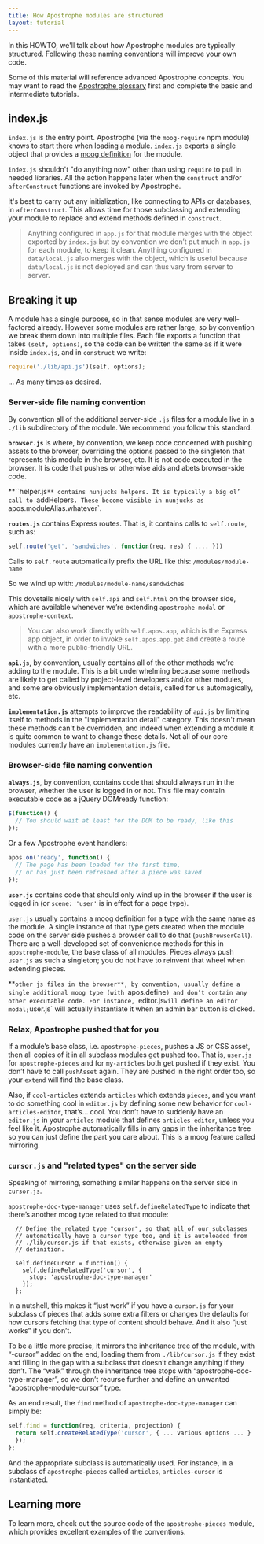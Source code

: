```yaml
---
title: How Apostrophe modules are structured
layout: tutorial
---
```


In this HOWTO, we'll talk about how Apostrophe modules are typically structured. Following these naming conventions will improve your own code.

Some of this material will reference advanced Apostrophe concepts. You may want to read the [Apostrophe glossary](/docs/glossary.html) first and complete the basic and intermediate tutorials.

## index.js

`index.js` is the entry point. Apostrophe (via the `moog-require` npm module) knows to start there when loading a module. `index.js` exports a single object that provides a [moog definition](https://www.npmjs.com/package/moog) for the module.

`index.js` shouldn't "do anything now" other than using `require` to pull in needed libraries. All the action happens later when the `construct` and/or `afterConstruct` functions are invoked by Apostrophe. 

It's best to carry out any initialization, like connecting to APIs or databases, in `afterConstruct`. This allows time for those subclassing and extending your module to replace and extend methods defined in `construct`.

> Anything configured in `app.js` for that module merges with the object exported by `index.js` but by convention we don’t put much in `app.js` for each module, to keep it clean. Anything configured in `data/local.js` also merges with the object, which is useful because `data/local.js` is not deployed and can thus vary from server to server.

## Breaking it up

A module has a single purpose, so in that sense modules are very well-factored already. However some modules are rather large, so by convention we break them down into multiple files. Each file exports a function that takes `(self, options)`, so the code can be written the same as if it were inside `index.js`, and in `construct` we write:

```javascript
require('./lib/api.js')(self, options);
```

... As many times as desired.

### Server-side file naming convention

By convention all of the additional server-side `.js` files for a module live in a `./lib` subdirectory of the module. We recommend you follow this standard.

**`browser.js`** is where, by convention, we keep code concerned with pushing assets to the browser, overriding the options passed to the singleton that represents this module in the browser, etc. It is not code executed in the browser. It is code that pushes or otherwise aids and abets browser-side code.

**``helper.js`** contains nunjucks helpers. It is typically a big ol’ call to `addHelpers`. These become visible in nunjucks as `apos.moduleAlias.whatever`.

**`routes.js`** contains Express routes. That is, it contains calls to `self.route`, such as:

```javascript
self.route('get', 'sandwiches', function(req, res) { .... }))
```

Calls to `self.route` automatically prefix the URL like this: `/modules/module-name` 

So we wind up with: `/modules/module-name/sandwiches`

This dovetails nicely with `self.api` and `self.html` on the browser side, which are available whenever we’re extending `apostrophe-modal` or `apostrophe-context`.

> You can also work directly with `self.apos.app`, which is the Express app object, in order to invoke `self.apos.app.get` and create a route with a more public-friendly URL.

**`api.js`**, by convention, usually contains all of the other methods we’re adding to the module. This is a bit underwhelming because some methods are likely to get called by project-level developers and/or other modules, and some are obviously implementation details, called for us automagically, etc.

**`implementation.js`** attempts to improve the readability of `api.js` by limiting itself to methods in the "implementation detail" category. This doesn't mean these methods can't be overridden, and indeed when extending a module it is quite common to want to change these details. Not all of our core modules currently have an `implementation.js` file.

### Browser-side file naming convention

**`always.js`**, by convention, contains code that should always run in the browser, whether the user is logged in or not. This file may contain executable code as a jQuery DOMready function:

```javascript
$(function() {
  // You should wait at least for the DOM to be ready, like this  
});
```

Or a few Apostrophe event handlers:

```javascript
apos.on('ready', function() {
  // The page has been loaded for the first time,
  // or has just been refreshed after a piece was saved  
});
```

**`user.js`** contains code that should only wind up in the browser if the user is logged in (or `scene: 'user'` is in effect for a page type).

`user.js` usually contains a moog definition for a type with the same name as the module. A single instance of that type gets created when the module code on the server side pushes a browser call to do that (`pushBrowserCall`). There are a well-developed set of convenience methods for this in `apostrophe-module`, the base class of all modules. Pieces always push `user.js` as such a singleton; you do not have to reinvent that wheel when extending pieces.

**`other js files in the browser**, by convention, usually define a single additional moog type (with `apos.define`) and don’t contain any other executable code. For instance, `editor.js` will define an editor modal; `user.js` will actually instantiate it when an admin bar button is clicked.

### Relax, Apostrophe pushed that for you

If a module’s base class, i.e. `apostrophe-pieces`, pushes a JS or CSS asset, then all copies of it in all subclass modules get pushed too. That is, `user.js` for `apostrophe-pieces` and for `my-articles` both get pushed if they exist. You don’t have to call `pushAsset` again. They are pushed in the right order too, so your `extend` will find the base class.

Also, if `cool-articles` extends `articles` which extends `pieces`, and you want to do something cool in `editor.js` by defining some new behavior for `cool-articles-editor`, that’s… cool. You don’t have to suddenly have an `editor.js` in your `articles` module that defines `articles-editor`, unless you feel like it. Apostrophe automatically fills in any gaps in the inheritance tree so you can just define the part you care about. This is a moog feature called mirroring.

### `cursor.js` and "related types" on the server side

Speaking of mirroring, something similar happens on the server side in `cursor.js`.

`apostrophe-doc-type-manager` uses `self.defineRelatedType` to indicate that there’s another moog type related to that module:

```
  // Define the related type "cursor", so that all of our subclasses
  // automatically have a cursor type too, and it is autoloaded from
  // ./lib/cursor.js if that exists, otherwise given an empty
  // definition.

  self.defineCursor = function() {
    self.defineRelatedType('cursor', {
      stop: 'apostrophe-doc-type-manager'
    });
  };
```

In a nutshell, this makes it “just work” if you have a `cursor.js` for your subclass of pieces that adds some extra filters or changes the defaults for how cursors fetching that type of content should behave. And it also “just works” if you don’t.

To be a little more precise, it mirrors the inheritance tree of the module, with “-cursor” added on the end, loading them from `./lib/cursor.js` if they exist and filling in the gap with a subclass that doesn’t change anything if they don’t. The “walk” through the inheritance tree stops with “apostrophe-doc-type-manager”, so we don’t recurse further and define an unwanted “apostrophe-module-cursor” type.

As an end result, the `find` method of `apostrophe-doc-type-manager` can simply be:

```javascript
self.find = function(req, criteria, projection) {
  return self.createRelatedType('cursor', { ... various options ... }
  });
};
```

And the appropriate subclass is automatically used. For instance, in a subclass of `apostrophe-pieces` called `articles`, `articles-cursor` is instantiated.

## Learning more

To learn more, check out the source code of the `apostrophe-pieces` module, which provides excellent examples of the conventions.

